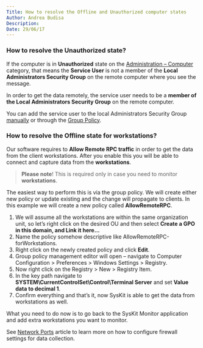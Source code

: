 ```yaml
---
Title: How to resolve the Offline and Unauthorized computer states
Author: Andrea Budisa
Description: 
Date: 29/06/17
---
```

### How to resolve the Unauthorized state?

If the computer is in __Unauthorized__ state on the [Administration – Computer](#internal/troubleshooting/offline-and-unauthorized-computer-states/computer-and-computer-groups) category, that means the __Service User__ is not a member of the __Local Administrators Security Group__ on the remote computer where you see the message.

In order to get the data remotely, the service user needs to be a __member of the Local Administrators Security Group__ on the remote computer.

You can add the service user to the local Administrators Security Group [manually](#internal/troubleshooting/offline-and-unauthorized-computer-states/add-service-user-to-local-administrators-group-manually) or through the [Group Policy](#internal/truobleshooting/offline-and-unauthorized-computer-states/add-service-user-to-local-administrators-group-via-group-policy).

### How to resolve the Offline state for workstations?

Our software requires to __Allow Remote RPC traffic__ in order to get the data from the client workstations. After you enable this you will be able to connect and capture data from the __workstations__.

> __Please note__! This is required only in case you need to monitor __workstations__.
 
The easiest way to perform this is via the group policy. We will create either new policy or update existing and the change will propagate to clients. In this example we will create a new policy called __AllowRemoteRPC__.

1. We will assume all the workstations are within the same organization unit, so let’s right click on the desired OU and then select __Create a GPO in this domain, and Link it here…__
1. Name the policy somehow descriptive like AllowRemoteRPC-forWorkstations.
1. Right click on the newly created policy and click __Edit__.
1. Group policy management editor will open – navigate to Computer Configuration > Preferences > Windows Settings > Registry.
1. Now right click on the Registry > New > Registry Item.
1. In the key path navigate to __SYSTEM\CurrentControlSet\Control\Terminal Server__ and set __Value data to decimal 1__.
1. Confirm everything and that’s it, now SysKit is able to get the data from workstations as well.

What you need to do now is to go back to the SysKit Monitor application and add extra workstations you want to monitor.

See [Network Ports](#internal/troubleshooting/offline-and-unauthorized-computer-states/network-ports) article to learn more on how to configure firewall settings for data collection.
